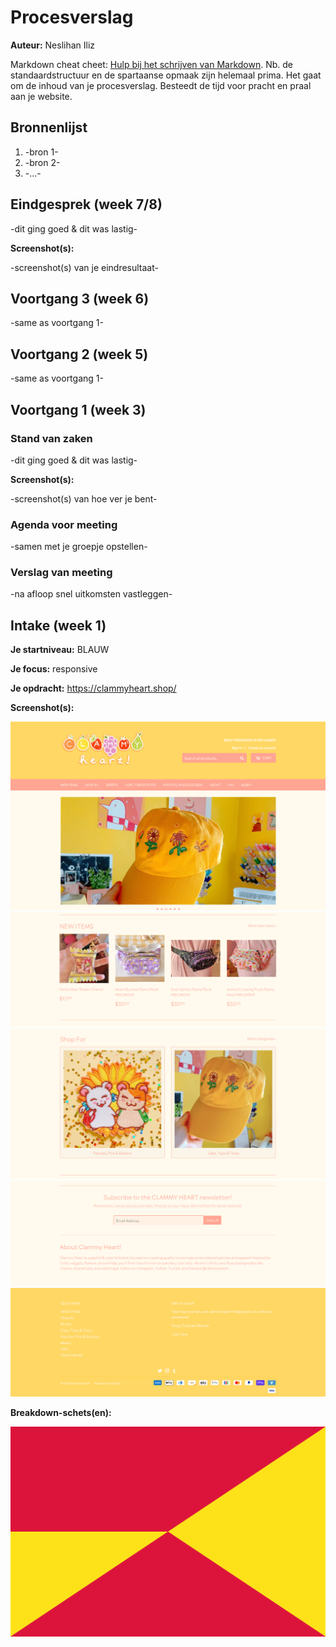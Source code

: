 # Procesverslag
**Auteur:** Neslihan Iliz

Markdown cheat cheet: [Hulp bij het schrijven van Markdown](https://github.com/adam-p/markdown-here/wiki/Markdown-Cheatsheet). Nb. de standaardstructuur en de spartaanse opmaak zijn helemaal prima. Het gaat om de inhoud van je procesverslag. Besteedt de tijd voor pracht en praal aan je website.



## Bronnenlijst
1. -bron 1-
2. -bron 2-
3. -...-



## Eindgesprek (week 7/8)

-dit ging goed & dit was lastig-

**Screenshot(s):**

-screenshot(s) van je eindresultaat-



## Voortgang 3 (week 6)

-same as voortgang 1-



## Voortgang 2 (week 5)

-same as voortgang 1-



## Voortgang 1 (week 3)

### Stand van zaken

-dit ging goed & dit was lastig-

**Screenshot(s):**

-screenshot(s) van hoe ver je bent-

### Agenda voor meeting

-samen met je groepje opstellen-

### Verslag van meeting

-na afloop snel uitkomsten vastleggen-



## Intake (week 1)

**Je startniveau:** BLAUW

**Je focus:** responsive

**Je opdracht:** https://clammyheart.shop/

**Screenshot(s):**

![screenshot(s) die een goed beeld geven van de website die je gaat maken](images/1.png)
![screenshot(s) die een goed beeld geven van de website die je gaat maken](images/2.png)
![screenshot(s) die een goed beeld geven van de website die je gaat maken](images/3.png)
![screenshot(s) die een goed beeld geven van de website die je gaat maken](images/4.png)
![screenshot(s) die een goed beeld geven van de website die je gaat maken](images/5.png)





**Breakdown-schets(en):**

![-voorlopige breakdownschets(en) van een of beide pagina's van de site die je gaat maken-](images/dummy-image.svg)
